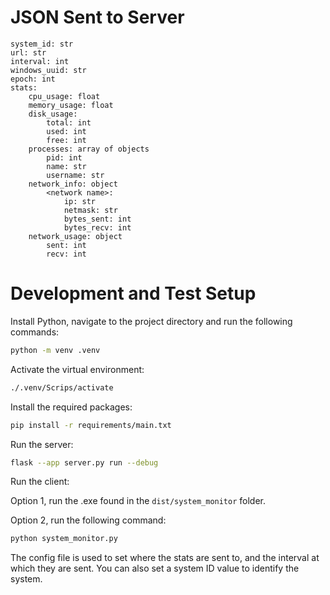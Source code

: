 # JSON Sent to Server

```text
system_id: str
url: str
interval: int
windows_uuid: str
epoch: int
stats:
    cpu_usage: float
    memory_usage: float
    disk_usage:
        total: int
        used: int
        free: int
    processes: array of objects
        pid: int
        name: str
        username: str
    network_info: object
        <network name>:
            ip: str
            netmask: str
            bytes_sent: int
            bytes_recv: int
    network_usage: object
        sent: int
        recv: int
```

# Development and Test Setup

Install Python, navigate to the project directory and run the following commands:

```bash
python -m venv .venv

```

Activate the virtual environment:

```bash
./.venv/Scrips/activate
```

Install the required packages:

```bash
pip install -r requirements/main.txt
```

Run the server:

```bash
flask --app server.py run --debug
```

Run the client:

Option 1, run the .exe found in the `dist/system_monitor` folder.

Option 2, run the following command:

```bash
python system_monitor.py
```

The config file is used to set where the stats are sent to, 
and the interval at which they are sent. You can also set a
system ID value to identify the system.